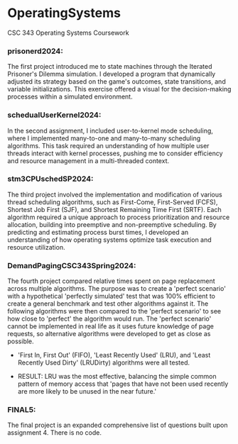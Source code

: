 # OperatingSystems
CSC 343 Operating Systems Coursework

### prisonerd2024:
The first project introduced me to state machines through the Iterated Prisoner's Dilemma simulation. I developed a program that dynamically adjusted its strategy based on the game's outcomes, state transitions, and variable initializations. This exercise offered a visual for the decision-making processes within a simulated environment.

### schedualUserKernel2024:
In the second assignment, I included user-to-kernel mode scheduling, where I implemented many-to-one and many-to-many scheduling algorithms. This task required an understanding of how multiple user threads interact with kernel processes, pushing me to consider efficiency and resource management in a multi-threaded context.

### stm3CPUschedSP2024:
The third project involved the implementation and modification of various thread scheduling algorithms, such as First-Come, First-Served (FCFS), Shortest Job First (SJF), and Shortest Remaining Time First (SRTF). Each algorithm required a unique approach to process prioritization and resource allocation, building into preemptive and non-preemptive scheduling. By predicting and estimating process burst times, I developed an understanding of how operating systems optimize task execution and resource utilization.

### DemandPagingCSC343Spring2024:
The fourth project compared relative times spent on page replacement across multiple algorithms. The purpose was to create a 'perfect scenario' with a hypothetical 'perfectly simulated' test that was 100% efficient to create a general benchmark and test other algorithms against it. The following algorithms were then compared to the 'perfect scenario' to see how close to 'perfect' the algorithm would run. The 'perfect scenario' cannot be implemented in real life as it uses future knowledge of page requests, so alternative algorithms were developed to get as close as possible.

- 'First In, First Out' (FIFO), 'Least Recently Used' (LRU), and 'Least Recently Used Dirty' (LRUDirty) algorithms were all tested.

- RESULT: LRU was the most effective, balancing the simple common pattern of memory access that 'pages that have not been used recently are more likely to be unused in the near future.'

### FINAL5:
The final project is an expanded comprehensive list of questions built upon assignment 4. There is no code.
